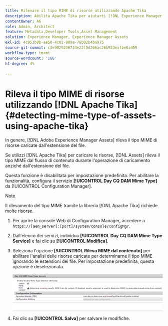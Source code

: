 ```yaml
---
title: Rilevare il tipo MIME di risorse utilizzando Apache Tika
description: Abilita Apache Tika per aiutarti [!DNL Experience Manager Assets] a rilevare il tipo MIME di risorse dal flusso di contenuto durante l'operazione di caricamento anziché l'estensione del file.
contentOwner: AG
role: Admin, Architect
feature: Metadata,Developer Tools,Asset Management
solution: Experience Manager, Experience Manager Assets
exl-id: 4c953b8b-ae50-4c02-889a-78b02b4ba975
source-git-commit: c3e9029236734e22f5d266ac26b923eafbe0a459
workflow-type: tm+mt
source-wordcount: '166'
ht-degree: 4%

---
```


# Rileva il tipo MIME di risorse utilizzando [!DNL Apache Tika] {#detecting-mime-type-of-assets-using-apache-tika}

In genere, [!DNL Adobe Experience Manager Assets] rileva il tipo MIME di risorse caricate dall&#39;estensione del file.

Se utilizzi [!DNL Apache Tika] per caricare le risorse, [!DNL Assets] rileva il tipo MIME dal flusso di contenuto durante l&#39;operazione di caricamento anziché dall&#39;estensione del file.

Questa funzione è disabilitata per impostazione predefinita. Per abilitare la funzionalità, configura il servizio **[!UICONTROL Day CQ DAM Mime Type]** da [!UICONTROL Configuration Manager].

>[!NOTE]
>
>Il rilevamento del tipo MIME tramite la libreria [!DNL Apache Tika] richiede molte risorse.

1. Per aprire la console Web di Configuration Manager, accedere a `https://[aem_server]:[port]/system/console/configMgr`.

1. Dall&#39;elenco dei servizi, individua **[!UICONTROL Day CQ DAM Mime Type Service]** e fai clic su **[!UICONTROL Modifica]**.

1. Seleziona l&#39;opzione **[!UICONTROL Rileva MIME dal contenuto]** per abilitare l&#39;analisi delle risorse caricate per determinarne il tipo MIME ignorando le estensioni dei file. Per impostazione predefinita, questa opzione è deselezionata.

   ![chlimage_1-333](assets/chlimage_1-333.png)

1. Fai clic su **[!UICONTROL Salva]** per salvare le modifiche.
